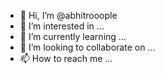 - 👋 Hi, I’m @abhitrooople
- 👀 I’m interested in ...
- 🌱 I’m currently learning ...
- 💞️ I’m looking to collaborate on ...
- 📫 How to reach me ...

<!---
abhitrooople/abhitrooople is a ✨ special ✨ repository because its `README.md` (this file) appears on your GitHub profile.
You can click the Preview link to take a look at your changes.
--->
